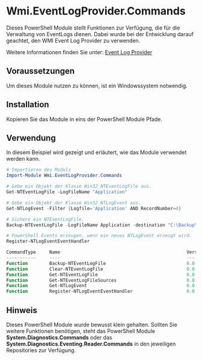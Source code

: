 # Wmi.EventLogProvider.Commands

Dieses PowerShell Module stellt Funktionen zur Verfügung, die für die Verwaltung von EventLogs dienen. Dabei wurde bei der Entwicklung darauf geachtet, den WMI Event Log Provider zu verwenden. 

Weitere Informationen finden Sie unter:
[Event Log Provider](https://docs.microsoft.com/en-us/previous-versions/windows/desktop/eventlogprov/event-log-provider)

## Voraussetzungen

Um dieses Module nutzen zu können, ist ein Windowssystem notwendig.

## Installation

Kopieren Sie das Module in eins der PowerShell Module Pfade.

## Verwendung

In diesem Beispiel wird gezeigt und erläutert, wie das Module verwendet werden kann.

```powershell
# Importieren des Moduls
Import-Module Wmi.EventLogProvider.Commands

# Gebe ein Objekt der Klasse Win32_NTEventLogFile aus.
Get-NTEventLogFile -LogFileName "Application"

# Gebe ein Objekt der Klasse Win32_NTLogEvent aus.
Get-NTLogEvent -Filter {Logfile='Application' AND RecordNumber=4}

# Sichere ein NTEventLogFile.
Backup-NTEventLogFile -LogFileName Application -destination "C:\Backup\"

# PowerShell Events erzeugen, wenn ein neues NTLogEvent erzeugt wird.
Register-NTLogEventEventHandler

CommandType     Name                                               Version    Source                                                                                                                                                                                           
-----------     ----                                               -------    ------                                                                
Function        Backup-NTEventLogFile                              0.0        Wmi.EventLogProvider.Commands                                                                                                                                                                    
Function        Clear-NTEventLogFile                               0.0        Wmi.EventLogProvider.Commands                                                                                                                                                                    
Function        Get-NTEventLogFile                                 0.0        Wmi.EventLogProvider.Commands                                                                                                                                                                    
Function        Get-NTEventLogFileSources                          0.0        Wmi.EventLogProvider.Commands                                                                                                                                                                    
Function        Get-NTLogEvent                                     0.0        Wmi.EventLogProvider.Commands                                                                                                                                                                    
Function        Register-NTLogEventEventHandler                    0.0        Wmi.EventLogProvider.Commands 
```
## Hinweis
Dieses PowerShell Module wurde bewusst klein gehalten. Sollten Sie weitere Funktionen benötigen, steht das PowerShell Module **System.Diagnostics.Commands** oder das **System.Diagnostics.Eventing.Reader.Commands** in den jeweiligen Repositories zur Verfügung.
